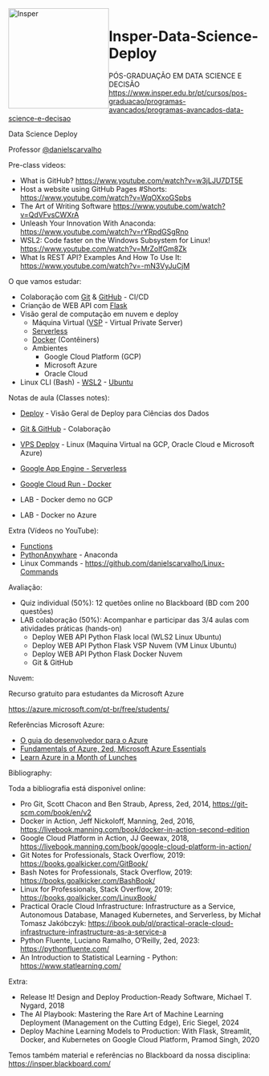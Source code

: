 <img src="https://www.insper.edu.br/wp-content/themes/insper/dist/image/logo.png?raw=true" alt="Insper" width="200px" style="float:left; ">
 
# Insper-Data-Science-Deploy

PÓS-GRADUAÇÃO EM DATA SCIENCE E DECISÃO<br>
https://www.insper.edu.br/pt/cursos/pos-graduacao/programas-avancados/programas-avancados-data-science-e-decisao

Data Science Deploy

Professor [@danielscarvalho](https://twitter.com/danielscarvalho)

Pre-class videos:

- What is GitHub? https://www.youtube.com/watch?v=w3jLJU7DT5E
- Host a website using GitHub Pages #Shorts: https://www.youtube.com/watch?v=WqOXxoGSpbs
- The Art of Writing Software https://www.youtube.com/watch?v=QdVFvsCWXrA
- Unleash Your Innovation With Anaconda: https://www.youtube.com/watch?v=rYRpdGSgRno
- WSL2: Code faster on the Windows Subsystem for Linux! https://www.youtube.com/watch?v=MrZolfGm8Zk
- What Is REST API? Examples And How To Use It: https://www.youtube.com/watch?v=-mN3VyJuCjM

O que vamos estudar:

- Colaboração com [Git](https://git-scm.com/) & [GitHub](https://github.com/) - CI/CD
- Crianção de WEB API com [Flask](https://flask.palletsprojects.com/)
- Visão geral de computação em nuvem e deploy
  - Máquina Virtual ([VSP](https://learn.microsoft.com/en-us/azure/virtual-machines/linux/quick-create-portal?tabs=ubuntu) - Virtual Private Server)
  - [Serverless](https://cloud.google.com/run/docs/quickstarts/build-and-deploy/deploy-python-service?hl=pt-br)
  - [Docker](https://www.docker.com/) (Contêiners)
  - Ambientes
      - Google Cloud Platform (GCP)
      - Microsoft Azure
      - Oracle Cloud
- Linux CLI (Bash) - [WSL2](https://learn.microsoft.com/pt-br/windows/wsl/install) - [Ubuntu](https://ubuntu.com/download)

Notas de aula (Classes notes):

- [Deploy](deploy-001.ipynb) - Visão Geral de Deploy para Ciências dos Dados
- [Git & GitHub](Git-GitHub-000.ipynb) - Colaboração
- [VPS Deploy](box-deploy-002.ipynb) - Linux (Maquina Virtual na GCP, Oracle Cloud e Microsoft Azure)
- [Google App Engine - Serverless](GoogleAppEngine-0004.ipynb)
- [Google Cloud Run - Docker](GoogleCloudRun-005.ipynb)

- LAB - Docker demo no GCP
- LAB - Docker no Azure

Extra (Vídeos no YouTube):

  - [Functions](https://cloud.google.com/functions?hl=pt_br) 
  - [PythonAnywhare](pythonanywhare-003.ipynb) - Anaconda
  - Linux Commands - https://github.com/danielscarvalho/Linux-Commands

<!--
Trello: https://trello.com/invite/b/KmhMmlSM/ATTIbfd59a470351997bad6be31c8e764a803731DC11/data-sciece-deploy
-->

Avaliação:

- Quiz individual (50%): 12 quetões online no Blackboard (BD com 200 questões)
- LAB colaboração (50%): Acompanhar e participar das 3/4 aulas com atividades práticas (hands-on)
  - Deploy WEB API Python Flask local (WLS2 Linux Ubuntu)
  - Deploy WEB API Python Flask VSP Nuvem (VM Linux Ubuntu)
  - Deploy WEB API Python Flask Docker Nuvem
  - Git & GitHub
    
Nuvem:

Recurso gratuito para estudantes da Microsoft Azure

https://azure.microsoft.com/pt-br/free/students/

Referências Microsoft Azure:

- [O guia do desenvolvedor para o Azure](https://azure.microsoft.com/pt-br/resources/whitepapers/developer-guide-to-azure/)
- [Fundamentals of Azure, 2ed, Microsoft Azure Essentials](https://www.google.com/url?sa=t&rct=j&q=&esrc=s&source=web&cd=&ved=2ahUKEwiMpdfI9ff5AhUCu5UCHaOSAewQFnoECBwQAQ&url=https%3A%2F%2Fdownload.microsoft.com%2Fdownload%2F6%2F6%2F2%2F662DD05E-BAD7-46EF-9431-135F9BAE6332%2F9781509302963_Microsoft%2520Azure%2520Essentials%2520Fundamentals%2520of%2520Azure%25202nd%2520ed%2520pdf.pdf&usg=AOvVaw0le6qmWrSwlMlsMibhAkAj)
- [Learn Azure in a Month of Lunches](https://azure.microsoft.com/pt-br/resources/learn-azure-in-a-month-of-lunches/)

Bibliography:

Toda a bibliografia está disponível online:

- Pro Git, Scott Chacon and Ben Straub, Apress, 2ed, 2014, https://git-scm.com/book/en/v2
- Docker in Action, Jeff Nickoloff, Manning, 2ed, 2016, https://livebook.manning.com/book/docker-in-action-second-edition
- Google Cloud Platform in Action, JJ Geewax, 2018, https://livebook.manning.com/book/google-cloud-platform-in-action/
- Git Notes for Professionals, Stack Overflow, 2019: https://books.goalkicker.com/GitBook/
- Bash Notes for Professionals, Stack Overflow, 2019: https://books.goalkicker.com/BashBook/
- Linux for Professionals, Stack Overflow, 2019: https://books.goalkicker.com/LinuxBook/
- Practical Oracle Cloud Infrastructure: Infrastructure as a Service, Autonomous
Database, Managed Kubernetes, and Serverless, by Michał Tomasz Jakóbczyk: https://ibook.pub/ql/practical-oracle-cloud-infrastructure-infrastructure-as-a-service-a
- Python Fluente, Luciano Ramalho, O’Reilly, 2ed, 2023: https://pythonfluente.com/
- An Introduction to Statistical Learning - Python: https://www.statlearning.com/

Extra:

- Release It! Design and Deploy Production-Ready Software, Michael T. Nygard, 2018
- The AI Playbook: Mastering the Rare Art of Machine Learning Deployment (Management on the Cutting Edge),  Eric Siegel, 2024
- Deploy Machine Learning Models to Production: With Flask, Streamlit, Docker, and Kubernetes on Google Cloud Platform, Pramod Singh, 2020

Temos também material e referências no Blackboard da nossa disciplina: https://insper.blackboard.com/
